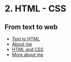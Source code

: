 # 2. HTML - CSS

## From text to web

- [Text to HTML](./1.Basics/1.Text-to-HTML.md)
- [About me](./1.Basics/2.about-me.md)
- [HTML and CSS](./1.Basics/3.HTML-and-CSS.md)
- [More about me](./1.Basics/4.More-about-me.md)